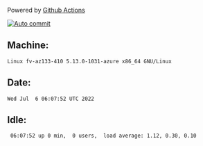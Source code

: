 Powered by [Github Actions](https://github.com/features/actions)

[![Auto commit](https://github.com/gyfary/workstation/workflows/Auto%20commit/badge.svg)](https://github.com/gyfary/workstation/actions?query=workflow%3A%22Auto+commit%22)

## Machine:
```
Linux fv-az133-410 5.13.0-1031-azure x86_64 GNU/Linux
```
## Date:
```
Wed Jul  6 06:07:52 UTC 2022
```
## Idle:
```
 06:07:52 up 0 min,  0 users,  load average: 1.12, 0.30, 0.10
```
